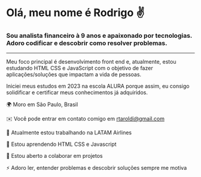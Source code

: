 Olá, meu nome é Rodrigo ✌
==========================

### Sou analista financeiro à 9 anos e apaixonado por tecnologias. Adoro codificar e descobrir como resolver problemas.
--------

Meu foco principal é desenvolvimento front end e, atualmente, estou estudando HTML CSS e JavaScript com o objetivo de fazer aplicações/soluções que impactam a vida de pessoas.

Iniciei meus estudos em 2023 na escola ALURA porque assim, eu consigo solidificar e certificar meus conhecimentos já adquiridos.

🌍 Moro em São Paulo, Brasil

✉️ Você pode entrar em contato comigo em rtaroldi@gmail.com

🚀 Atualmente estou trabalhando na LATAM Airlines

🧠 Estou aprendendo HTML CSS e Javascript 

🤝 Estou aberto a colaborar em projetos

⚡ Adoro ler, entender problemas e descobrir soluções sempre me motiva





